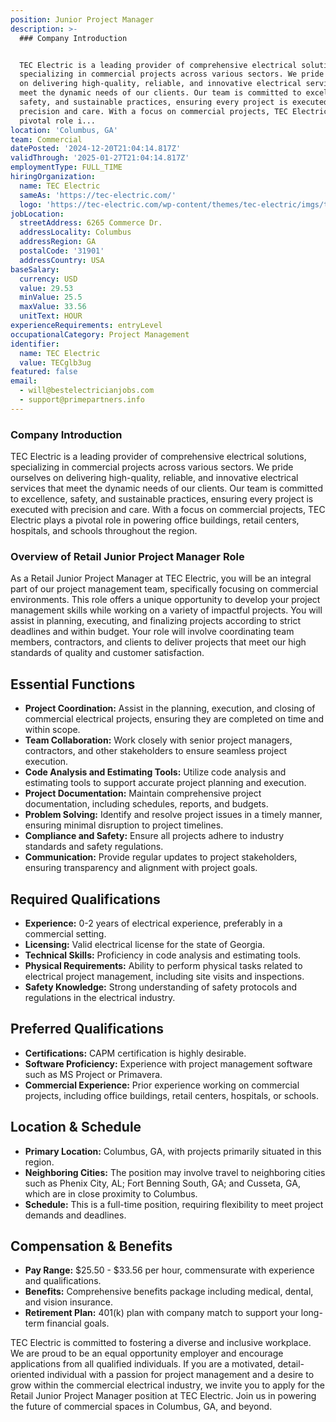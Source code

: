 ```yaml
---
position: Junior Project Manager
description: >-
  ### Company Introduction


  TEC Electric is a leading provider of comprehensive electrical solutions,
  specializing in commercial projects across various sectors. We pride ourselves
  on delivering high-quality, reliable, and innovative electrical services that
  meet the dynamic needs of our clients. Our team is committed to excellence,
  safety, and sustainable practices, ensuring every project is executed with
  precision and care. With a focus on commercial projects, TEC Electric plays a
  pivotal role i...
location: 'Columbus, GA'
team: Commercial
datePosted: '2024-12-20T21:04:14.817Z'
validThrough: '2025-01-27T21:04:14.817Z'
employmentType: FULL_TIME
hiringOrganization:
  name: TEC Electric
  sameAs: 'https://tec-electric.com/'
  logo: 'https://tec-electric.com/wp-content/themes/tec-electric/imgs/tec-logo.png'
jobLocation:
  streetAddress: 6265 Commerce Dr.
  addressLocality: Columbus
  addressRegion: GA
  postalCode: '31901'
  addressCountry: USA
baseSalary:
  currency: USD
  value: 29.53
  minValue: 25.5
  maxValue: 33.56
  unitText: HOUR
experienceRequirements: entryLevel
occupationalCategory: Project Management
identifier:
  name: TEC Electric
  value: TECglb3ug
featured: false
email:
  - will@bestelectricianjobs.com
  - support@primepartners.info
---
```




### Company Introduction

TEC Electric is a leading provider of comprehensive electrical solutions, specializing in commercial projects across various sectors. We pride ourselves on delivering high-quality, reliable, and innovative electrical services that meet the dynamic needs of our clients. Our team is committed to excellence, safety, and sustainable practices, ensuring every project is executed with precision and care. With a focus on commercial projects, TEC Electric plays a pivotal role in powering office buildings, retail centers, hospitals, and schools throughout the region.

### Overview of Retail Junior Project Manager Role

As a Retail Junior Project Manager at TEC Electric, you will be an integral part of our project management team, specifically focusing on commercial environments. This role offers a unique opportunity to develop your project management skills while working on a variety of impactful projects. You will assist in planning, executing, and finalizing projects according to strict deadlines and within budget. Your role will involve coordinating team members, contractors, and clients to deliver projects that meet our high standards of quality and customer satisfaction.

## Essential Functions

- **Project Coordination:** Assist in the planning, execution, and closing of commercial electrical projects, ensuring they are completed on time and within scope.
- **Team Collaboration:** Work closely with senior project managers, contractors, and other stakeholders to ensure seamless project execution.
- **Code Analysis and Estimating Tools:** Utilize code analysis and estimating tools to support accurate project planning and execution.
- **Project Documentation:** Maintain comprehensive project documentation, including schedules, reports, and budgets.
- **Problem Solving:** Identify and resolve project issues in a timely manner, ensuring minimal disruption to project timelines.
- **Compliance and Safety:** Ensure all projects adhere to industry standards and safety regulations.
- **Communication:** Provide regular updates to project stakeholders, ensuring transparency and alignment with project goals.

## Required Qualifications

- **Experience:** 0-2 years of electrical experience, preferably in a commercial setting.
- **Licensing:** Valid electrical license for the state of Georgia.
- **Technical Skills:** Proficiency in code analysis and estimating tools.
- **Physical Requirements:** Ability to perform physical tasks related to electrical project management, including site visits and inspections.
- **Safety Knowledge:** Strong understanding of safety protocols and regulations in the electrical industry.

## Preferred Qualifications

- **Certifications:** CAPM certification is highly desirable.
- **Software Proficiency:** Experience with project management software such as MS Project or Primavera.
- **Commercial Experience:** Prior experience working on commercial projects, including office buildings, retail centers, hospitals, or schools.

## Location & Schedule

- **Primary Location:** Columbus, GA, with projects primarily situated in this region.
- **Neighboring Cities:** The position may involve travel to neighboring cities such as Phenix City, AL; Fort Benning South, GA; and Cusseta, GA, which are in close proximity to Columbus.
- **Schedule:** This is a full-time position, requiring flexibility to meet project demands and deadlines.

## Compensation & Benefits

- **Pay Range:** $25.50 - $33.56 per hour, commensurate with experience and qualifications.
- **Benefits:** Comprehensive benefits package including medical, dental, and vision insurance.
- **Retirement Plan:** 401(k) plan with company match to support your long-term financial goals.

TEC Electric is committed to fostering a diverse and inclusive workplace. We are proud to be an equal opportunity employer and encourage applications from all qualified individuals. If you are a motivated, detail-oriented individual with a passion for project management and a desire to grow within the commercial electrical industry, we invite you to apply for the Retail Junior Project Manager position at TEC Electric. Join us in powering the future of commercial spaces in Columbus, GA, and beyond.
